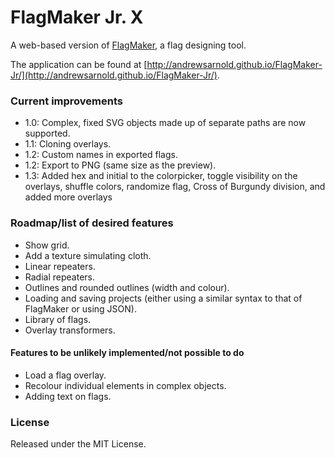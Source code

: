 FlagMaker Jr. X
=============

A web-based version of [FlagMaker](https://github.com/andrewsarnold/FlagMaker), a flag designing tool.

The application can be found at [http://andrewsarnold.github.io/FlagMaker-Jr/](http://andrewsarnold.github.io/FlagMaker-Jr/).

### Current improvements

* 1.0: Complex, fixed SVG objects made up of separate paths are now supported.
* 1.1: Cloning overlays.
* 1.2: Custom names in exported flags.
* 1.2: Export to PNG (same size as the preview).
* 1.3: Added hex and initial to the colorpicker, toggle visibility on the overlays, shuffle colors, randomize flag, Cross of Burgundy division, and added more overlays

### Roadmap/list of desired features

* Show grid.
* Add a texture simulating cloth.
* Linear repeaters.
* Radial repeaters.
* Outlines and rounded outlines (width and colour).
* Loading and saving projects (either using a similar syntax to that of FlagMaker or using JSON).
* Library of flags.
* Overlay transformers.

#### Features to be unlikely implemented/not possible to do

* Load a flag overlay.
* Recolour individual elements in complex objects.
* Adding text on flags.

### License

Released under the MIT License.
